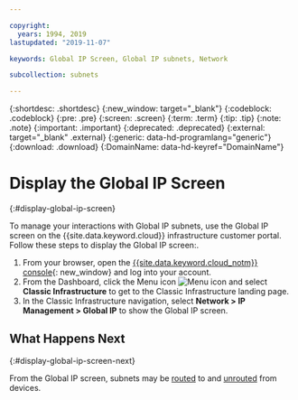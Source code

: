 ```yaml
---

copyright:
  years: 1994, 2019
lastupdated: "2019-11-07"

keywords: Global IP Screen, Global IP subnets, Network

subcollection: subnets

---
```


{:shortdesc: .shortdesc}
{:new_window: target="_blank"}
{:codeblock: .codeblock}
{:pre: .pre}
{:screen: .screen}
{:term: .term}
{:tip: .tip}
{:note: .note}
{:important: .important}
{:deprecated: .deprecated}
{:external: target="_blank" .external}
{:generic: data-hd-programlang="generic"}
{:download: .download}
{:DomainName: data-hd-keyref="DomainName"}

# Display the Global IP Screen
{:#display-global-ip-screen}

To manage your interactions with Global IP subnets, use the Global IP screen on the {{site.data.keyword.cloud}} infrastructure customer portal. Follow these steps to display the Global IP screen:.

  1. From your browser, open the [{{site.data.keyword.cloud_notm}} console](https://{DomainName}/){: new_window} and log into your account.
  1. From the Dashboard, click the Menu icon ![Menu icon](../../icons/icon_hamburger.svg) and select **Classic Infrastructure** to get to the Classic Infrastructure landing page. 
  1. In the Classic Infrastructure navigation, select **Network > IP Management > Global IP** to show the Global IP screen.

## What Happens Next
{:#display-global-ip-screen-next}

From the Global IP screen, subnets may be [routed](/docs/infrastructure/subnets?topic=subnets-route-global-ip-address-device#route-global-ip-address-device) to and [unrouted](/docs/infrastructure/subnets?topic=subnets-unroute-global-ip-address#unroute-global-ip-address) from devices.
